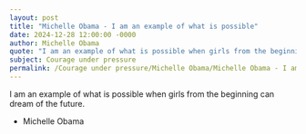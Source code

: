 ```yaml
---
layout: post
title: "Michelle Obama - I am an example of what is possible"
date: 2024-12-28 12:00:00 -0000
author: Michelle Obama
quote: "I am an example of what is possible when girls from the beginning can dream of the future."
subject: Courage under pressure
permalink: /Courage under pressure/Michelle Obama/Michelle Obama - I am an example of what is possible
---
```


I am an example of what is possible when girls from the beginning can dream of the future.

- Michelle Obama
